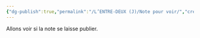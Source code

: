 ```yaml
---
{"dg-publish":true,"permalink":"/L’ENTRE-DEUX (J)/Note pour voir/","created":"2025-08-19T22:05:52.816-04:00","updated":"2025-08-19T22:29:16.322-04:00"}
---
```


Allons voir si la note se laisse publier.